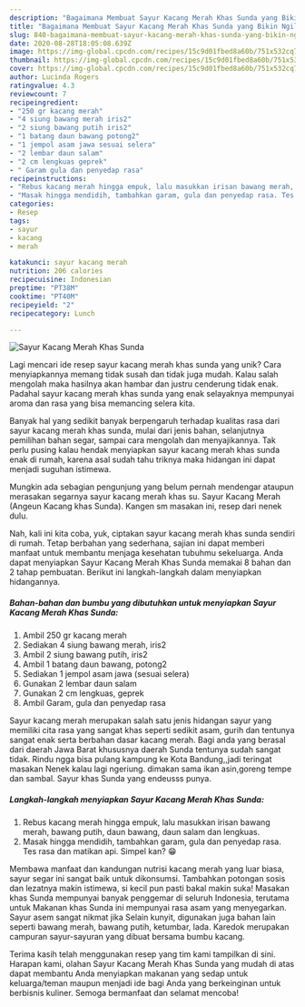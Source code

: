 ```yaml
---
description: "Bagaimana Membuat Sayur Kacang Merah Khas Sunda yang Bikin Ngiler"
title: "Bagaimana Membuat Sayur Kacang Merah Khas Sunda yang Bikin Ngiler"
slug: 840-bagaimana-membuat-sayur-kacang-merah-khas-sunda-yang-bikin-ngiler
date: 2020-08-28T18:05:08.639Z
image: https://img-global.cpcdn.com/recipes/15c9d01fbed8a60b/751x532cq70/sayur-kacang-merah-khas-sunda-foto-resep-utama.jpg
thumbnail: https://img-global.cpcdn.com/recipes/15c9d01fbed8a60b/751x532cq70/sayur-kacang-merah-khas-sunda-foto-resep-utama.jpg
cover: https://img-global.cpcdn.com/recipes/15c9d01fbed8a60b/751x532cq70/sayur-kacang-merah-khas-sunda-foto-resep-utama.jpg
author: Lucinda Rogers
ratingvalue: 4.3
reviewcount: 7
recipeingredient:
- "250 gr kacang merah"
- "4 siung bawang merah iris2"
- "2 siung bawang putih iris2"
- "1 batang daun bawang potong2"
- "1 jempol asam jawa sesuai selera"
- "2 lembar daun salam"
- "2 cm lengkuas geprek"
- " Garam gula dan penyedap rasa"
recipeinstructions:
- "Rebus kacang merah hingga empuk, lalu masukkan irisan bawang merah, bawang putih, daun bawang, daun salam dan lengkuas."
- "Masak hingga mendidih, tambahkan garam, gula dan penyedap rasa. Tes rasa dan matikan api. Simpel kan? 😁"
categories:
- Resep
tags:
- sayur
- kacang
- merah

katakunci: sayur kacang merah 
nutrition: 206 calories
recipecuisine: Indonesian
preptime: "PT38M"
cooktime: "PT40M"
recipeyield: "2"
recipecategory: Lunch

---
```



![Sayur Kacang Merah Khas Sunda](https://img-global.cpcdn.com/recipes/15c9d01fbed8a60b/751x532cq70/sayur-kacang-merah-khas-sunda-foto-resep-utama.jpg)

Lagi mencari ide resep sayur kacang merah khas sunda yang unik? Cara menyiapkannya memang tidak susah dan tidak juga mudah. Kalau salah mengolah maka hasilnya akan hambar dan justru cenderung tidak enak. Padahal sayur kacang merah khas sunda yang enak selayaknya mempunyai aroma dan rasa yang bisa memancing selera kita.

Banyak hal yang sedikit banyak berpengaruh terhadap kualitas rasa dari sayur kacang merah khas sunda, mulai dari jenis bahan, selanjutnya pemilihan bahan segar, sampai cara mengolah dan menyajikannya. Tak perlu pusing kalau hendak menyiapkan sayur kacang merah khas sunda enak di rumah, karena asal sudah tahu triknya maka hidangan ini dapat menjadi suguhan istimewa.

Mungkin ada sebagian pengunjung yang belum pernah mendengar ataupun merasakan segarnya sayur kacang merah khas su. Sayur Kacang Merah (Angeun Kacang khas Sunda). Kangen sm masakan ini, resep dari nenek dulu.


Nah, kali ini kita coba, yuk, ciptakan sayur kacang merah khas sunda sendiri di rumah. Tetap berbahan yang sederhana, sajian ini dapat memberi manfaat untuk membantu menjaga kesehatan tubuhmu sekeluarga. Anda dapat menyiapkan Sayur Kacang Merah Khas Sunda memakai 8 bahan dan 2 tahap pembuatan. Berikut ini langkah-langkah dalam menyiapkan hidangannya.

<!--inarticleads1-->

##### Bahan-bahan dan bumbu yang dibutuhkan untuk menyiapkan Sayur Kacang Merah Khas Sunda:

1. Ambil 250 gr kacang merah
1. Sediakan 4 siung bawang merah, iris2
1. Ambil 2 siung bawang putih, iris2
1. Ambil 1 batang daun bawang, potong2
1. Sediakan 1 jempol asam jawa (sesuai selera)
1. Gunakan 2 lembar daun salam
1. Gunakan 2 cm lengkuas, geprek
1. Ambil  Garam, gula dan penyedap rasa


Sayur kacang merah merupakan salah satu jenis hidangan sayur yang memiliki cita rasa yang sangat khas seperti sedikit asam, gurih dan tentunya sangat enak serta berbahan dasar kacang merah. Bagi anda yang berasal dari daerah Jawa Barat khususnya daerah Sunda tentunya sudah sangat tidak. Rindu ngga bisa pulang kampung ke Kota Bandung,,jadi teringat masakan Nenek kalau lagi ngeriung. dimakan sama ikan asin,goreng tempe dan sambal. Sayur khas Sunda yang endeusss punya. 

<!--inarticleads2-->

##### Langkah-langkah menyiapkan Sayur Kacang Merah Khas Sunda:

1. Rebus kacang merah hingga empuk, lalu masukkan irisan bawang merah, bawang putih, daun bawang, daun salam dan lengkuas.
1. Masak hingga mendidih, tambahkan garam, gula dan penyedap rasa. Tes rasa dan matikan api. Simpel kan? 😁


Membawa manfaat dan kandungan nutrisi kacang merah yang luar biasa, sayur segar ini sangat baik untuk dikonsumsi. Tambahkan potongan sosis dan lezatnya makin istimewa, si kecil pun pasti bakal makin suka! Masakan khas Sunda mempunyai banyak penggemar di seluruh Indonesia, terutama untuk Makanan khas Sunda ini mempunyai rasa asam yang menyegarkan. Sayur asem sangat nikmat jika Selain kunyit, digunakan juga bahan lain seperti bawang merah, bawang putih, ketumbar, lada. Karedok merupakan campuran sayur-sayuran yang dibuat bersama bumbu kacang. 

Terima kasih telah menggunakan resep yang tim kami tampilkan di sini. Harapan kami, olahan Sayur Kacang Merah Khas Sunda yang mudah di atas dapat membantu Anda menyiapkan makanan yang sedap untuk keluarga/teman maupun menjadi ide bagi Anda yang berkeinginan untuk berbisnis kuliner. Semoga bermanfaat dan selamat mencoba!
